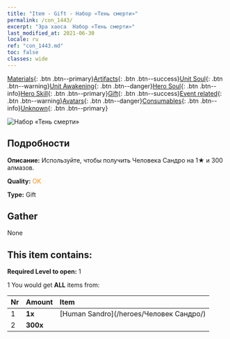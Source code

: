 ```yaml
---
title: "Item - Gift - Набор «Тень смерти»"
permalink: /con_1443/
excerpt: "Эра хаоса  Набор «Тень смерти»"
last_modified_at: 2021-06-30
locale: ru
ref: "con_1443.md"
toc: false
classes: wide
---
```

 [Materials](/ItemsRU/){: .btn .btn--primary}[Artifacts](/ItemsRU/Artifacts/){: .btn .btn--success}[Unit Soul](/ItemsRU/UnitSoul/){: .btn .btn--warning}[Unit Awakening](/ItemsRU/UnitAwakening/){: .btn .btn--danger}[Hero Soul](/ItemsRU/HeroSoul/){: .btn .btn--info}[Hero Skill](/ItemsRU/HeroSkill/){: .btn .btn--primary}[Gift](/ItemsRU/Gift/){: .btn .btn--success}[Event related](/ItemsRU/Events/){: .btn .btn--warning}[Avatars](/ItemsRU/Avatars/){: .btn .btn--danger}[Consumables](/ItemsRU/Consumables/){: .btn .btn--info}[Unknown](/ItemsRU/Unknown/){: .btn .btn--primary}

 ![Набор «Тень смерти»](/images/t/i_907057.png)

## Подробности
 **Описание:** Используйте, чтобы получить Человека Сандро на 1★ и 300 алмазов.

 **Quality:** <span style="color: #FF8C00">OK</span>

 **Type:** Gift

## Gather

  None

## This item contains:

 **Required Level to open:** 1

 1 You would get **ALL** items  from:

  | Nr | Amount |     Item    |
  |:---|:-------|:------------|
  | 1 |  **1x** | [Human Sandro](/heroes/Человек Сандро/) |  | 
  | 2 |  **300x** | <i class="fas fa-gem"/> |  | 
